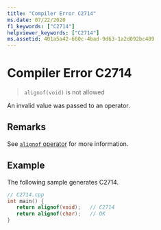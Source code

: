 ```yaml
---
title: "Compiler Error C2714"
ms.date: 07/22/2020
f1_keywords: ["C2714"]
helpviewer_keywords: ["C2714"]
ms.assetid: 401a5a42-660c-4bad-9d63-1a2d092bc489
---
```

# Compiler Error C2714

> `alignof(void)` is not allowed

An invalid value was passed to an operator.

## Remarks

See [`alignof` operator](../../cpp/alignof-operator.md) for more information.

## Example

The following sample generates C2714.

```cpp
// C2714.cpp
int main() {
   return alignof(void);   // C2714
   return alignof(char);   // OK
}
```
